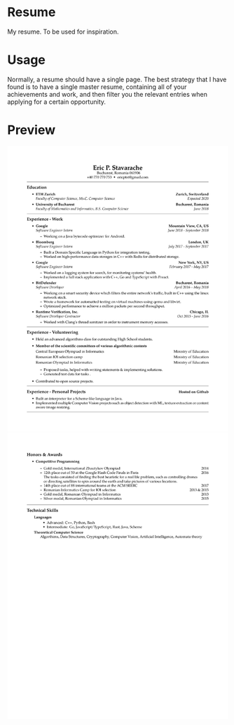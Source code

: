 # Resume
My resume.
To be used for inspiration.

# Usage

Normally, a resume should have a single page.
The best strategy that I have found is to have a single master resume,
containing all of your achievements and work, and then filter you the relevant
entries when applying for a certain opportunity.

# Preview

![Page 0](resume-0.png)
![Page 1](resume-1.png)
